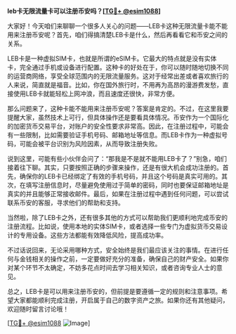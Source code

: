 **leb卡无限流量卡可以注册币安吗？[[TG💪+ @esim1088](https://t.me/s/esim1088)]**

大家好！今天咱们来聊聊一个很多人关心的问题——LEB卡这种无限流量卡能不能用来注册币安呢？首先，咱们得搞清楚LEB卡是什么，然后再看看它和币安之间的关系。

LEB卡是一种虚拟SIM卡，也就是所谓的eSIM卡。它最大的特点就是没有实体卡，完全通过手机或设备进行配置。这种卡的好处在于，你可以随时随地切换不同的运营商网络，享受全球范围内的无限流量服务。这对于经常出差或者喜欢旅行的人来说，简直就是福音。比如，你在国外旅行时，不用再为高昂的漫游费发愁，直接使用LEB卡就能轻松上网冲浪，而且速度还很快，非常方便。

那么问题来了，这种卡能不能用来注册币安呢？答案是肯定的。不过，在这里我要提醒大家，虽然技术上可行，但具体操作还是要看具体情况。币安作为一个国际化的加密货币交易平台，对账户的安全性要求非常高。因此，在注册过程中，可能会有一些限制，比如需要验证手机号码、邮箱地址等信息。而LEB卡作为一种虚拟号码，可能会被平台识别为风险因素，从而导致注册失败。

说到这里，可能有些小伙伴会问了：“那我是不是就不能用LEB卡了？”别急，咱们接着往下聊。其实，只要按照正确的步骤来操作，还是有很大机会成功注册的。首先，确保你的LEB卡已经绑定了有效的手机号码，并且这个号码是真实可用的。其次，在填写注册信息时，尽量避免使用过于简单的密码，同时也要保证邮箱地址是真实的并且能够正常接收邮件。最后，如果在注册过程中遇到任何问题，可以尝试联系币安的客服，寻求他们的帮助和支持。

当然啦，除了LEB卡之外，还有很多其他的方式可以帮助我们更顺利地完成币安的注册流程。比如说，使用本地的实体SIM卡，或者选择一些专门为虚拟货币交易设计的专用设备。这些方法都能有效降低风险，提高成功率。

不过话说回来，无论采用哪种方式，安全始终是我们最应该关注的事情。在进行任何与金钱相关的操作之前，一定要做好充分的准备，确保自己的财产安全。如果你对某个环节不太确定，不妨多花点时间去学习相关知识，或者咨询专业人士的意见。

总之，LEB卡是可以用来注册币安的，但前提是要遵循一定的规则和注意事项。希望大家都能顺利完成注册，开启属于自己的数字资产之旅。如果你还有其他疑问，欢迎随时留言讨论哦！

[[TG💪+ @esim1088](https://t.me/s/esim1088) ![Image](https://i.postimg.cc/4NQfJmqS/Snipaste-2025-05-13-00-14-12.png)]